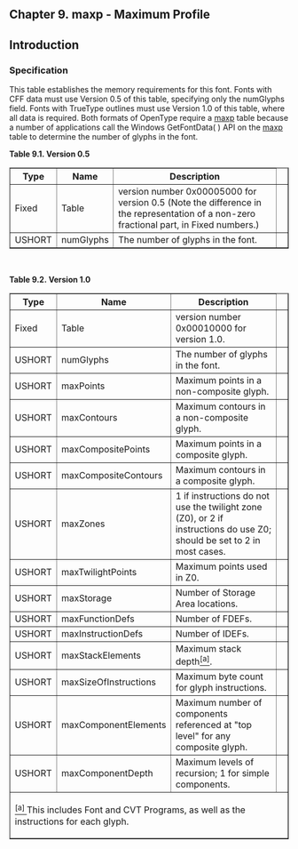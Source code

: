 <div xmlns="http://www.w3.org/1999/xhtml" role="" class="chapter"><div class="titlepage"><div><div><h2 class="title"><a name="chapter.maxp"></a>Chapter 9. maxp - Maximum Profile</h2></div></div></div><div role="fragment" class="section"><div class="titlepage"><div><div><h2 class="title" style="clear: both"><a name="idm383057248512"></a>Introduction</h2></div></div></div><div role="specification" class="section"><div class="titlepage"><div><div><h3 class="title"><a name="section.9.1.1"></a>Specification</h3></div></div></div><p role="">This table establishes the memory requirements for this
          font. Fonts with CFF data must use Version 0.5 of this
          table, specifying only the numGlyphs field. Fonts with
          TrueType outlines must use Version 1.0 of this table, where
          all data is required. Both formats of OpenType require a
          <a role="" class="link" href="chapter.maxp.html" title="Chapter 9. maxp - Maximum Profile">maxp</a> table because a number of
          applications call the Windows GetFontData( ) API on the
          <a role="" class="link" href="chapter.maxp.html" title="Chapter 9. maxp - Maximum Profile">maxp</a> table to determine the number of
          glyphs in the font.</p><div class="table"><a name="idm383057244624"></a><p class="title"><strong>Table 9.1. Version 0.5</strong></p><div class="table-contents"><table role="" class="table" summary="Version 0.5" border="1"><colgroup><col/><col/><col/><col/></colgroup><thead><tr><th role="">Type</th><th role="">Name</th><th role="">Description</th><td class="auto-generated"> </td></tr></thead><tbody><tr><td role="">Fixed</td><td role="">Table</td><td role="">version number 0x00005000 for version 0.5
              (Note the difference in the representation of a non-zero
              fractional part, in Fixed numbers.) </td><td class="auto-generated"> </td></tr><tr><td role="">USHORT</td><td role="">numGlyphs</td><td role="">The number of glyphs in the
              font.</td><td class="auto-generated"> </td></tr></tbody></table></div></div><br class="table-break"/><div class="table"><a name="idm383057239200"></a><p class="title"><strong>Table 9.2. Version 1.0</strong></p><div class="table-contents"><table role="" class="table" summary="Version 1.0" border="1"><colgroup><col/><col/><col/><col/></colgroup><thead><tr><th role="">Type</th><th role="">Name</th><th role="">Description</th><td class="auto-generated"> </td></tr></thead><tbody><tr><td role="">Fixed</td><td role="">Table</td><td role="">version number 0x00010000 for version
              1.0.</td><td class="auto-generated"> </td></tr><tr><td role="">USHORT</td><td role="">numGlyphs</td><td role="">The number of glyphs in the
              font.</td><td class="auto-generated"> </td></tr><tr><td role="">USHORT</td><td role="">maxPoints</td><td role="">Maximum points in a non-composite
              glyph.</td><td class="auto-generated"> </td></tr><tr><td role="">USHORT</td><td role="">maxContours</td><td role="">Maximum contours in a non-composite
              glyph.</td><td class="auto-generated"> </td></tr><tr><td role="">USHORT</td><td role="">maxCompositePoints</td><td role="">Maximum points in a composite
              glyph.</td><td class="auto-generated"> </td></tr><tr><td role="">USHORT</td><td role="">maxCompositeContours</td><td role="">Maximum contours in a composite
              glyph.</td><td class="auto-generated"> </td></tr><tr><td role="">USHORT</td><td role="">maxZones</td><td role="">1 if instructions do not use the twilight
              zone (Z0), or 2 if instructions do use Z0; should be set
              to 2 in most cases.</td><td class="auto-generated"> </td></tr><tr><td role="">USHORT</td><td role="">maxTwilightPoints</td><td role="">Maximum points used in Z0.</td><td class="auto-generated"> </td></tr><tr><td role="">USHORT</td><td role="">maxStorage</td><td role="">Number of Storage Area locations.
            </td><td class="auto-generated"> </td></tr><tr><td role="">USHORT</td><td role="">maxFunctionDefs</td><td role="">Number of FDEFs.</td><td class="auto-generated"> </td></tr><tr><td role="">USHORT</td><td role="">maxInstructionDefs</td><td role="">Number of IDEFs.</td><td class="auto-generated"> </td></tr><tr><td role="">USHORT</td><td role="">maxStackElements</td><td role="">Maximum stack depth<a href="#ftn.idm383057219072" class="footnote" id="idm383057219072"><sup class="footnote">[a]</sup></a>.</td><td class="auto-generated"> </td></tr><tr><td role="">USHORT</td><td role="">maxSizeOfInstructions</td><td role="">Maximum byte count for glyph
              instructions.</td><td class="auto-generated"> </td></tr><tr><td role="">USHORT</td><td role="">maxComponentElements</td><td role="">Maximum number of components referenced at
              "top level" for any composite glyph.</td><td class="auto-generated"> </td></tr><tr><td role="">USHORT</td><td role="">maxComponentDepth</td><td role="">Maximum levels of recursion; 1 for simple
              components.</td><td class="auto-generated"> </td></tr></tbody><tbody class="footnotes"><tr><td colspan="4"><div id="ftn.idm383057219072" role="" class="footnote"><p role=""><a href="#idm383057219072" class="para"><sup class="para">[a] </sup></a>This includes Font and CVT Programs, as well as
                  the instructions for each glyph.</p></div></td></tr></tbody></table></div></div><br class="table-break"/></div></div></div>
